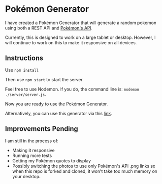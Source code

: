 # Pokémon Generator

I have created a Pokémon Generator that will generate a random pokemon using both a REST API and [Pokémon's API](https://pokeapi.co/).

Currently, this is designed to work on a large tablet or desktop. However, I will continue to work on this to make it responsive on all devices.

## Instructions

Use `npm install` 

Then use `npm start` to start the server.

Feel free to use Nodemon. If you do, the command line is: `nodemon ./server/server.js`.

Now you are ready to use the Pokémon Generator.

Alternatively, you can use this generator via this [link](https://annatran96.github.io/pokemon-generator/).

## Improvements Pending

I am still in the process of:

- Making it responsive
- Running more tests
- Getting my Pokémon quotes to display
- Possibly switching the photos to use only Pokémon's API .png links so when this repo is forked and cloned, it won't take too much memory on your desktop.
